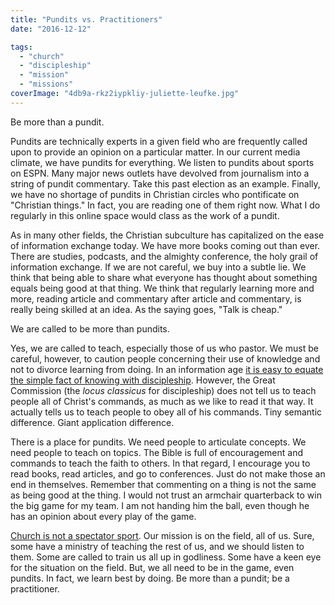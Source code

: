 ```yaml
---
title: "Pundits vs. Practitioners"
date: "2016-12-12"

tags: 
  - "church"
  - "discipleship"
  - "mission"
  - "missions"
coverImage: "4db9a-rkz2iypkliy-juliette-leufke.jpg"
---
```


Be more than a pundit.

Pundits are technically experts in a given field who are frequently called upon to provide an opinion on a particular matter. In our current media climate, we have pundits for everything. We listen to pundits about sports on ESPN. Many major news outlets have devolved from journalism into a string of pundit commentary. Take this past election as an example. Finally, we have no shortage of pundits in Christian circles who pontificate on "Christian things." In fact, you are reading one of them right now. What I do regularly in this online space would class as the work of a pundit.

As in many other fields, the Christian subculture has capitalized on the ease of information exchange today. We have more books coming out than ever. There are studies, podcasts, and the almighty conference, the holy grail of information exchange. If we are not careful, we buy into a subtle lie. We think that being able to share what everyone has thought about something equals being good at that thing. We think that regularly learning more and more, reading article and commentary after article and commentary, is really being skilled at an idea. As the saying goes, "Talk is cheap."

We are called to be more than pundits.

Yes, we are called to teach, especially those of us who pastor. We must be careful, however, to caution people concerning their use of knowledge and not to divorce learning from doing. In an information age [it is easy to equate the simple fact of knowing with discipleship](http://blog.keelancook.com/2016/08/is-our-understanding-of-discipleship-anemic.html). However, the Great Commission (the _locus classicus_ for discipleship) does not tell us to teach people all of Christ's commands, as much as we like to read it that way. It actually tells us to teach people to obey all of his commands. Tiny semantic difference. Giant application difference.

There is a place for pundits. We need people to articulate concepts. We need people to teach on topics. The Bible is full of encouragement and commands to teach the faith to others. In that regard, I encourage you to read books, read articles, and go to conferences. Just do not make those an end in themselves. Remember that commenting on a thing is not the same as being good at the thing. I would not trust an armchair quarterback to win the big game for my team. I am not handing him the ball, even though he has an opinion about every play of the game.

[Church is not a spectator sport](http://blog.keelancook.com/2016/09/church-is-not-a-spectator-sport.html). Our mission is on the field, all of us. Sure, some have a ministry of teaching the rest of us, and we should listen to them. Some are called to train us all up in godliness. Some have a keen eye for the situation on the field. But, we all need to be in the game, even pundits. In fact, we learn best by doing. Be more than a pundit; be a practitioner.
